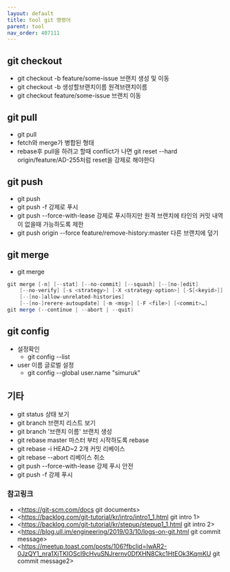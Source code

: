 ```yaml
---
layout: default
title: tool git 명령어
parent: tool
nav_order: 407111
---
```


## git checkout
* git checkout -b feature/some-issue  브랜치 생성 및 이동
* git checkout -b 생성할브랜치이름 원격브랜치이름
* git checkout feature/some-issue 브랜치 이동



## git pull
* git pull
* fetch와 merge가 병합된 형태
* rebase후 pull을 하려고 할때 conflict가 나면 git reset --hard origin/feature/AD-255처럼 reset을 강제로 해야한다



## git push
* git push
* git push -f 강제로 푸시
* git push --force-with-lease 강제로 푸시하지만 원격 브랜치에 타인의 커밋 내역이 없을때 가능하도록 제한
* git push origin --force feature/remove-history:master 다른 브랜치에 덮기



## git merge
* git merge <branch>
```scala
git merge [-n] [--stat] [--no-commit] [--squash] [--[no-]edit]
	[--no-verify] [-s <strategy>] [-X <strategy-option>] [-S[<keyid>]]
	[--[no-]allow-unrelated-histories]
	[--[no-]rerere-autoupdate] [-m <msg>] [-F <file>] [<commit>…​]
git merge (--continue | --abort | --quit)
```



## git config
* 설정확인
  * git config --list
* user 이름 글로벌 설정
  * git config --global user.name "simuruk"



## 기타
* git status 상태 보기
* git branch 브랜치 리스트 보기
* git branch '브랜치 이름' 브랜치 생성
* git rebase master                마스터 부터 시작하도록 rebase
* git rebase -i HEAD~2             2개 커밋 리베이스
* git rebase --abort               리베이스 취소
* git push --force-with-lease      강제 푸시 안전
* git push -f                      강제 푸시



### 참고링크
* <https://git-scm.com/docs git documents>
* <https://backlog.com/git-tutorial/kr/intro/intro1_1.html git intro 1>
* <https://backlog.com/git-tutorial/kr/stepup/stepup1_1.html git intro 2>
* <https://blog.ull.im/engineering/2019/03/10/logs-on-git.html git commit message>
* <https://meetup.toast.com/posts/106?fbclid=IwAR2-0JzQY1_nra1XjTKIOScI9cHvuSNJrernv0DfXHN8Ckc1HtEOk3KqmKU git commit message2>

